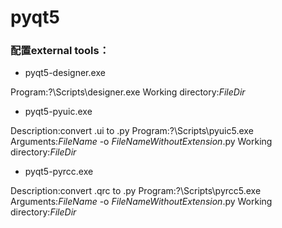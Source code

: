 # pyqt5

### 配置external tools：

- pyqt5-designer.exe

Program:?\Scripts\designer.exe
Working directory:$FileDir$

- pyqt5-pyuic.exe

Description:convert .ui to .py
Program:?\Scripts\pyuic5.exe
Arguments:$FileName$ -o $FileNameWithoutExtension$.py
Working directory:$FileDir$

- pyqt5-pyrcc.exe

Description:convert .qrc to .py
Program:?\Scripts\pyrcc5.exe
Arguments:$FileName$ -o $FileNameWithoutExtension$.py
Working directory:$FileDir$

